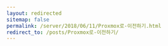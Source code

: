 ```yaml
---
layout: redirected
sitemap: false
permalink: /server/2018/06/11/Proxmox로-이전하기.html
redirect_to: /posts/Proxmox로-이전하기/
---
```

